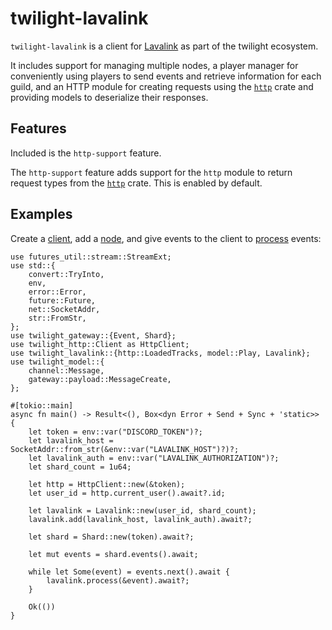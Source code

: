 <!-- cargo-sync-readme start -->

# twilight-lavalink

`twilight-lavalink` is a client for [Lavalink] as part of the twilight
ecosystem.

It includes support for managing multiple nodes, a player manager for
conveniently using players to send events and retrieve information for each
guild, and an HTTP module for creating requests using the [`http`] crate and
providing models to deserialize their responses.

## Features

Included is the `http-support` feature.

The `http-support` feature adds support for the `http` module to return
request types from the [`http`] crate. This is enabled by default.

## Examples

Create a [client], add a [node], and give events to the client to [process]
events:

```rust,no_run
use futures_util::stream::StreamExt;
use std::{
    convert::TryInto,
    env,
    error::Error,
    future::Future,
    net::SocketAddr,
    str::FromStr,
};
use twilight_gateway::{Event, Shard};
use twilight_http::Client as HttpClient;
use twilight_lavalink::{http::LoadedTracks, model::Play, Lavalink};
use twilight_model::{
    channel::Message,
    gateway::payload::MessageCreate,
};

#[tokio::main]
async fn main() -> Result<(), Box<dyn Error + Send + Sync + 'static>> {
    let token = env::var("DISCORD_TOKEN")?;
    let lavalink_host = SocketAddr::from_str(&env::var("LAVALINK_HOST")?)?;
    let lavalink_auth = env::var("LAVALINK_AUTHORIZATION")?;
    let shard_count = 1u64;

    let http = HttpClient::new(&token);
    let user_id = http.current_user().await?.id;

    let lavalink = Lavalink::new(user_id, shard_count);
    lavalink.add(lavalink_host, lavalink_auth).await?;

    let shard = Shard::new(token).await?;

    let mut events = shard.events().await;

    while let Some(event) = events.next().await {
        lavalink.process(&event).await?;
    }

    Ok(())
}
```

[Lavalink]: https://github.com/Frederikam/Lavalink
[client]: client/struct.Lavalink.html
[node]: node/struct.Node.html
[process]: client/struct.Lavalink.html#method.process
[`http`]: https://crates.io/crates/http

<!-- cargo-sync-readme end -->
